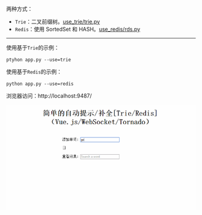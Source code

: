 
两种方式：
- `Trie`：二叉前缀树。[use_trie/trie.py](https://github.com/Damnever/Note/blob/master/autocomplete/use_trie/trie.py)
- `Redis`：使用 SortedSet 和 HASH。[use_redis/rds.py](https://github.com/Damnever/Note/blob/master/autocomplete/use_redis/rds.py)

---

使用基于`Trie`的示例：
```
ptyhon app.py --use=trie
```

使用基于`Redis`的示例：
```
python app.py --use=redis
```

浏览器访问：http://localhost:9487/

![test.gif](./test.gif)